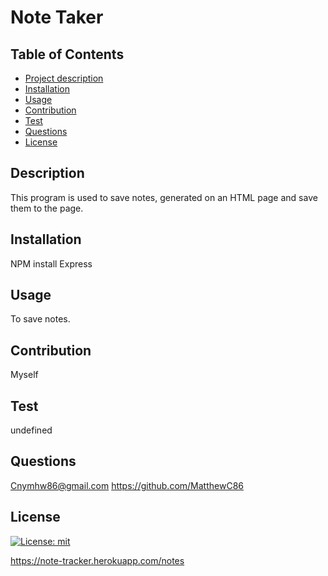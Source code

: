# Note Taker 

 ## Table of Contents
  - [Project description](#description)
  - [Installation](#installation)
  - [Usage](#usage)
  - [Contribution](#contribution)
  - [Test](#test)
  - [Questions](#questions)
  - [License](#license)

  ## Description
  This program is used to save notes, generated on an HTML page and save them to the page.

  ## Installation
  NPM install Express

  ## Usage
  To save notes.

  ## Contribution
  Myself

  ## Test
  undefined

  ## Questions
  Cnymhw86@gmail.com
  https://github.com/MatthewC86

  ## License
  [![License: mit](https://img.shields.io/badge/License-MIT-yellow.svg)](https://opensource.org/licenses/MIT)
  
  https://note-tracker.herokuapp.com/notes


